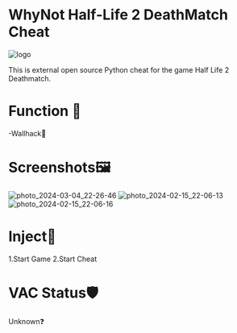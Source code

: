 # WhyNot Half-Life 2 DeathMatch Cheat
![logo](https://github.com/Andrewprogramer/whynothl2dm/assets/114591031/5482b62e-4fcb-46fd-8ae2-8ae646b753df)

This is external open source Python cheat for the game Half Life 2 Deathmatch.
# Function 🐇
-Wallhack👀 
# Screenshots🖼
![photo_2024-03-04_22-26-46](https://github.com/Andrewprogramer/whynothl2dm/assets/114591031/0d64dd4e-dac7-4a1f-ae6d-0c51fa18cd17)
![photo_2024-02-15_22-06-13](https://github.com/Andrewprogramer/whynothl2dm/assets/114591031/5138b4f5-c5b8-4d99-8feb-09ff099ade94)
![photo_2024-02-15_22-06-16](https://github.com/Andrewprogramer/whynothl2dm/assets/114591031/536c30f3-0b23-4881-8767-d69cdb3eac71)
# Inject💉
1.Start Game
2.Start Cheat
# VAC Status🛡
Unknown❓
